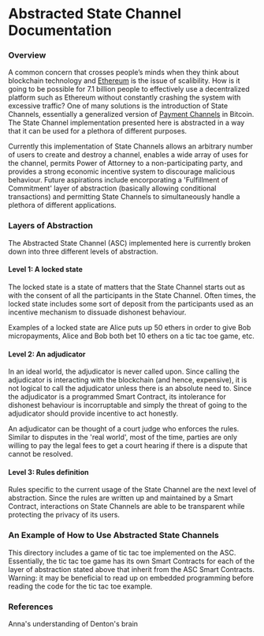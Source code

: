 # Abstracted State Channel Documentation

### Overview
A common concern that crosses people’s minds when they think about blockchain technology and [Ethereum](ethereum.org) is the issue of scalibility. How is it going to be possible for 7.1 billion people to effectively use a decentralized platform such as Ethereum without constantly crashing the system with excessive traffic? One of many solutions is the introduction of State Channels, essentially a generalized version of [Payment Channels](https://en.bitcoin.it/wiki/Payment_channels) in Bitcoin. The State Channel implementation presented here is abstracted in a way that it can be used for a plethora of different purposes.

Currently this implementation of State Channels allows an arbitrary number of users to create and destroy a channel, enables a wide array of uses for the channel, permits Power of Attorney to a non-participating party, and provides a strong economic incentive system to discourage malicious behaviour. Future aspirations include encorporating a 'Fulfillment of Commitment' layer of abstraction (basically allowing conditional transactions) and permitting State Channels to simultaneously handle a plethora of different applications.

### Layers of Abstraction
The Abstracted State Channel (ASC) implemented here is currently broken down into three different levels of abstraction.

#### Level 1: A locked state
The locked state is a state of matters that the State Channel starts out as with the consent of all the participants in the State Channel. Often times, the locked state includes some sort of deposit from the participants used as an incentive mechanism to dissuade dishonest behaviour. 

Examples of a locked state are Alice puts up 50 ethers in order to give Bob micropayments, Alice and Bob both bet 10 ethers on a tic tac toe game, etc. 

#### Level 2: An adjudicator
In an ideal world, the adjudicator is never called upon. Since calling the adjudicator is interacting with the blockchain (and hence, expensive), it is not logical to call the adjudicator unless there is an absolute need to. Since the adjudicator is a programmed Smart Contract, its intolerance for dishonest behaviour is incorruptable and simply the threat of going to the adjudicator should provide incentive to act honestly.

An adjudicator can be thought of a court judge who enforces the rules. Similar to disputes in the 'real world', most of the time, parties are only willing to pay the legal fees to get a court hearing if there is a dispute that cannot be resolved. 

#### Level 3: Rules definition
Rules specific to the current usage of the State Channel are the next level of abstraction. Since the rules are written up and maintained by a Smart Contract, interactions on State Channels are able to be transparent while protecting the privacy of its users.

### An Example of How to Use Abstracted State Channels
This directory includes a game of tic tac toe implemented on the ASC. Essentially, the tic tac toe game has its own Smart Contracts for each of the layer of abstraction stated above that inherit from the ASC Smart Contracts. Warning: it may be beneficial to read up on embedded programming before reading the code for the tic tac toe example.

### References
Anna's understanding of Denton's brain
